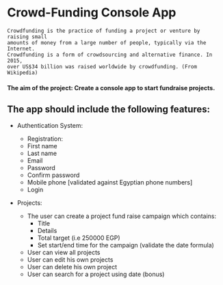 # Crowd-Funding Console App

```
Crowdfunding is the practice of funding a project or venture by raising small
amounts of money from a large number of people, typically via the Internet.
Crowdfunding is a form of crowdsourcing and alternative finance. In 2015,
over US$34 billion was raised worldwide by crowdfunding. (From Wikipedia)
```

#### The aim of the project: Create a console app to start fundraise projects.

## The app should include the following features:

- Authentication System:

  - Registration:
  - First name
  - Last name
  - Email
  - Password
  - Confirm password
  - Mobile phone [validated against Egyptian phone numbers]
  - Login

- Projects:

  - The user can create a project fund raise campaign which contains:
    - Title
    - Details
    - Total target (i.e 250000 EGP)
    - Set start/end time for the campaign (validate the date formula)
  - User can view all projects
  - User can edit his own projects
  - User can delete his own project
  - User can search for a project using date (bonus)
